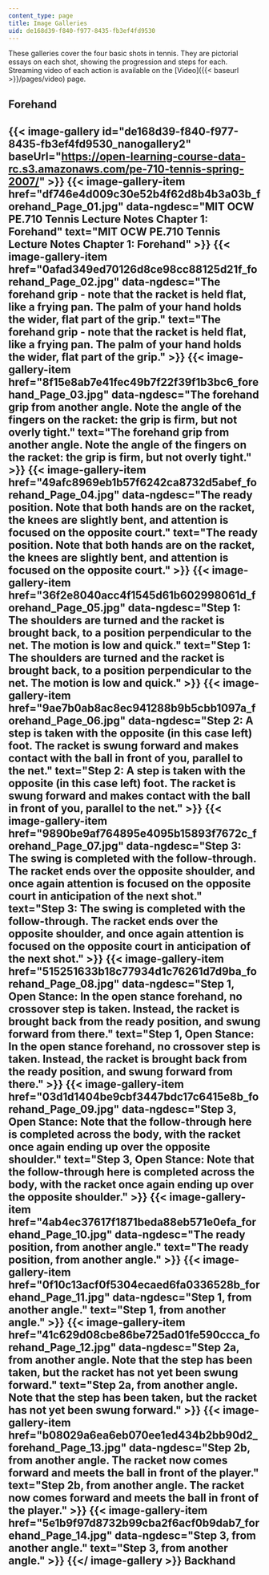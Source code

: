 ```yaml
---
content_type: page
title: Image Galleries
uid: de168d39-f840-f977-8435-fb3ef4fd9530
---
```


These galleries cover the four basic shots in tennis. They are pictorial essays on each shot, showing the progression and steps for each. Streaming video of each action is available on the [Video]({{< baseurl >}}/pages/video) page.

Forehand
--------
{{< image-gallery id="de168d39-f840-f977-8435-fb3ef4fd9530_nanogallery2" baseUrl="https://open-learning-course-data-rc.s3.amazonaws.com/pe-710-tennis-spring-2007/" >}}
{{< image-gallery-item href="df746e4d009c30e52b4f62d8b4b3a03b_forehand_Page_01.jpg" data-ngdesc="MIT OCW PE.710 Tennis Lecture Notes Chapter 1: Forehand" text="MIT OCW PE.710 Tennis Lecture Notes Chapter 1: Forehand" >}}
{{< image-gallery-item href="0afad349ed70126d8ce98cc88125d21f_forehand_Page_02.jpg" data-ngdesc="The forehand grip - note that the racket is held flat, like a frying pan. The palm of your hand holds the wider, flat part of the grip." text="The forehand grip - note that the racket is held flat, like a frying pan. The palm of your hand holds the wider, flat part of the grip." >}}
{{< image-gallery-item href="8f15e8ab7e41fec49b7f22f39f1b3bc6_forehand_Page_03.jpg" data-ngdesc="The forehand grip from another angle. Note the angle of the fingers on the racket: the grip is firm, but not overly tight." text="The forehand grip from another angle. Note the angle of the fingers on the racket: the grip is firm, but not overly tight." >}}
{{< image-gallery-item href="49afc8969eb1b57f6242ca8732d5abef_forehand_Page_04.jpg" data-ngdesc="The ready position. Note that both hands are on the racket, the knees are slightly bent, and attention is focused on the opposite court." text="The ready position. Note that both hands are on the racket, the knees are slightly bent, and attention is focused on the opposite court." >}}
{{< image-gallery-item href="36f2e8040acc4f1545d61b602998061d_forehand_Page_05.jpg" data-ngdesc="Step 1: The shoulders are turned and the racket is brought back, to a position perpendicular to the net. The motion is low and quick." text="Step 1: The shoulders are turned and the racket is brought back, to a position perpendicular to the net. The motion is low and quick." >}}
{{< image-gallery-item href="9ae7b0ab8ac8ec941288b9b5cbb1097a_forehand_Page_06.jpg" data-ngdesc="Step 2: A step is taken with the opposite (in this case left) foot. The racket is swung forward and makes contact with the ball in front of you, parallel to the net." text="Step 2: A step is taken with the opposite (in this case left) foot. The racket is swung forward and makes contact with the ball in front of you, parallel to the net." >}}
{{< image-gallery-item href="9890be9af764895e4095b15893f7672c_forehand_Page_07.jpg" data-ngdesc="Step 3: The swing is completed with the follow-through. The racket ends over the opposite shoulder, and once again attention is focused on the opposite court in anticipation of the next shot." text="Step 3: The swing is completed with the follow-through. The racket ends over the opposite shoulder, and once again attention is focused on the opposite court in anticipation of the next shot." >}}
{{< image-gallery-item href="515251633b18c77934d1c76261d7d9ba_forehand_Page_08.jpg" data-ngdesc="Step 1, Open Stance: In the open stance forehand, no crossover step is taken. Instead, the racket is brought back from the ready position, and swung forward from there." text="Step 1, Open Stance: In the open stance forehand, no crossover step is taken. Instead, the racket is brought back from the ready position, and swung forward from there." >}}
{{< image-gallery-item href="03d1d1404be9cbf3447bdc17c6415e8b_forehand_Page_09.jpg" data-ngdesc="Step 3, Open Stance: Note that the follow-through here is completed across the body, with the racket once again ending up over the opposite shoulder." text="Step 3, Open Stance: Note that the follow-through here is completed across the body, with the racket once again ending up over the opposite shoulder." >}}
{{< image-gallery-item href="4ab4ec37617f1871beda88eb571e0efa_forehand_Page_10.jpg" data-ngdesc="The ready position, from another angle." text="The ready position, from another angle." >}}
{{< image-gallery-item href="0f10c13acf0f5304ecaed6fa0336528b_forehand_Page_11.jpg" data-ngdesc="Step 1, from another angle." text="Step 1, from another angle." >}}
{{< image-gallery-item href="41c629d08cbe86be725ad01fe590ccca_forehand_Page_12.jpg" data-ngdesc="Step 2a, from another angle. Note that the step has been taken, but the racket has not yet been swung forward." text="Step 2a, from another angle. Note that the step has been taken, but the racket has not yet been swung forward." >}}
{{< image-gallery-item href="b08029a6ea6eb070ee1ed434b2bb90d2_forehand_Page_13.jpg" data-ngdesc="Step 2b, from another angle. The racket now comes forward and meets the ball in front of the player." text="Step 2b, from another angle. The racket now comes forward and meets the ball in front of the player." >}}
{{< image-gallery-item href="5e1b9f97d8732b99cba2f6acf0b9dab7_forehand_Page_14.jpg" data-ngdesc="Step 3, from another angle." text="Step 3, from another angle." >}}
{{</ image-gallery >}}
Backhand
--------